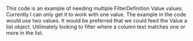This code is an example of needing multiple FilterDefinition Value values.
Currently I can only get it to work with one value.
The example in the code would use two values.
It would be preferred that we could feed the Value a list object.
Utilimately looking to filter where a column text matches one or more in the list.
